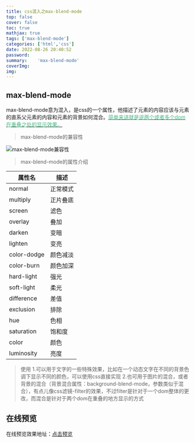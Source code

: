 ```yaml
---
title: css混入之max-blend-mode
top: false
cover: false
toc: true
mathjax: true
tags: ['max-blend-mode']
categories: ['html','css']
date: 2022-08-26 20:40:52
password:
summary:	'max-blend-mode'
coverImg:
img:
---
```


## max-blend-mode

max-blend-mode意为混入，是css的一个属性，他描述了元素的内容应该与元素的直系父元素的内容和元素的背景如何混合。<u><font color="#42b983">简单来讲就是说两个或者多个dom在重叠之处的显示效果。</font> </u>

> max-blend-mode的兼容性

![max-blend-mode兼容性](https://cdn.jsdelivr.net/gh/ZhjDestiny/other/2022826-1.png)

> max-blend-mode的属性介绍

|  属性名  | 描述  |
|  ----  | ----  |
| normal  | 正常模式 |
| multiply  | 正片叠底 |
| screen  | 滤色 |
| overlay  | 叠加 |
| darken  | 变暗 |
| lighten  | 变亮 |
| color-dodge  | 颜色减淡 |
| color-burn  | 颜色加深 |
| hard-light  | 强光 |
| soft-light  | 柔光 |
| difference  | 差值 |
| exclusion  | 排除 |
| hue  | 色相 |
| saturation  | 饱和度 |
| color  | 颜色 |
| luminosity  | 亮度 |

> 使用
> 1.可以用于文字的一些特殊效果，比如在一个动态文字在不同的背景色调下显示不同的颜色，可以使用css直接实现
> 2.也可用于图片的混合，或者背景的混合（背景混合属性：background-blend-mode，参数类似于混合），有点儿像css滤镜-filter的效果，不过filter是针对于一个dom整体的更改，而混合是针对于两个dom在重叠的地方显示的方式


## 在线预览

在线预览效果地址：<u>[点击预览](https://codepen.io/luoyangz/pen/MWVdxwe)</u>